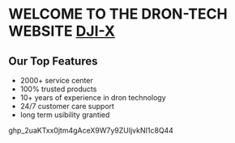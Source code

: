 # WELCOME TO THE DRON-TECH WEBSITE <a href="https://shahid-assignment-12.netlify.com">DJI-X</a>

<h2>Our Top Features</h2>
<ul>
  <li>2000+ service center</li>
  <li>100% trusted products</li>
  <li>10+ years of experience in dron technology</li>
  <li>24/7 customer care support</li>
  <li>long term usibility grantied</li>
</ul>
<p>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</p>
